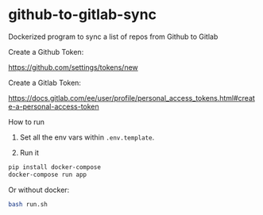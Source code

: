 # github-to-gitlab-sync

Dockerized program to sync a list of repos from Github to Gitlab

Create a Github Token:

https://github.com/settings/tokens/new

Create a Gitlab Token:

https://docs.gitlab.com/ee/user/profile/personal_access_tokens.html#create-a-personal-access-token

How to run

1. Set all the env vars within `.env.template`.

2. Run it

```bash
pip install docker-compose
docker-compose run app
```

Or without docker:

```bash
bash run.sh
```
